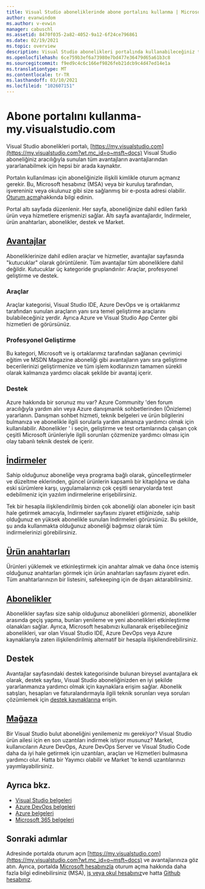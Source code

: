 ```yaml
---
title: Visual Studio aboneliklerinde abone portalını kullanma | Microsoft Docs
author: evanwindom
ms.author: v-evwin
manager: cabuschl
ms.assetid: 8470f035-2a82-4052-9a12-6f24ce796861
ms.date: 02/19/2021
ms.topic: overview
description: Visual Studio abonelikleri portalında kullanabileceğiniz tüm avantajlar hakkında bilgi edinin
ms.openlocfilehash: 6ce759b3ef6a73980e7bd477e36479d65a61b3c8
ms.sourcegitcommit: f9ed9c4c6c166ef9826feb21dcb9c4d47ed14e1a
ms.translationtype: MT
ms.contentlocale: tr-TR
ms.lasthandoff: 03/10/2021
ms.locfileid: "102607151"
---
```

# <a name="using-the-subscriber-portal---myvisualstudiocom"></a>Abone portalını kullanma-my.visualstudio.com

Visual Studio abonelikleri portalı, [https://my.visualstudio.com](https://my.visualstudio.com?wt.mc_id=o~msft~docs) Visual Studio aboneliğiniz aracılığıyla sunulan tüm avantajların avantajlarından yararlanabilmek için hepsi bir arada kaynaktır.

Portalın kullanılması için aboneliğinizle ilişkili kimlikle oturum açmanız gerekir.  Bu, Microsoft hesabınız (MSA) veya bir kuruluş tarafından, işvereniniz veya okulunuz gibi size sağlanmış bir e-posta adresi olabilir.  [Oturum açma](./index.yml)hakkında bilgi edinin.

Portal altı sayfada düzenlenir.  Her sayfa, aboneliğinize dahil edilen farklı ürün veya hizmetlere erişmenizi sağlar.  Altı sayfa avantajlardır, Indirmeler, ürün anahtarları, abonelikler, destek ve Market.

## <a name="benefits"></a>[Avantajlar](https://my.visualstudio.com/benefits?wt.mc_id=o~msft~docs)
Aboneliklerinize dahil edilen araçlar ve hizmetler, avantajlar sayfasında "kutucuklar" olarak görüntülenir.  Tüm avantajlar tüm aboneliklere dahil değildir. Kutucuklar üç kategoride gruplandırılır: Araçlar, profesyonel geliştirme ve destek.  

### <a name="tools"></a>Araçlar
Araçlar kategorisi, Visual Studio IDE, Azure DevOps ve iş ortaklarımız tarafından sunulan araçların yanı sıra temel geliştirme araçlarını bulabileceğiniz yerdir.  Ayrıca Azure ve Visual Studio App Center gibi hizmetleri de görürsünüz.

### <a name="professional-development"></a>Profesyonel Geliştirme
Bu kategori, Microsoft ve iş ortaklarımız tarafından sağlanan çevrimiçi eğitim ve MSDN Magazine aboneliği gibi avantajların yanı sıra geliştirme becerilerinizi geliştirmenize ve tüm işlem kodlarınızın tamamen sürekli olarak kalmanıza yardımcı olacak şekilde bir avantaj içerir.

### <a name="support"></a>Destek
Azure hakkında bir sorunuz mu var?  Azure Community 'den forum aracılığıyla yardım alın veya Azure danışmanlık sohbetlerinden (Önizleme) yararlanın.  Danışman sohbet hizmeti, teknik belgeleri ve ürün bilgilerini bulmanıza ve abonelikle ilgili sorularla yardım almanıza yardımcı olmak için kullanılabilir.  Abonelikler ' i seçin, geliştirme ve test ortamlarında çalışan çok çeşitli Microsoft ürünleriyle ilgili sorunları çözmenize yardımcı olması için olay tabanlı teknik destek de içerir.

## <a name="downloads"></a>[İndirmeler](https://my.visualstudio.com/downloads?wt.mc_id=o~msft~docs)
Sahip olduğunuz aboneliğe veya programa bağlı olarak, güncelleştirmeler ve düzeltme eklerinden, güncel ürünlerin kapsamlı bir kitaplığına ve daha eski sürümlere karşı, uygulamalarınızı çok çeşitli senaryolarda test edebilmeniz için yazılım indirmelerine erişebilirsiniz.

Tek bir hesapla ilişkilendirilmiş birden çok aboneliği olan aboneler için basit hale getirmek amacıyla, Indirmeler sayfasını ziyaret ettiğinizde, sahip olduğunuz en yüksek abonelikle sunulan İndirmeleri görürsünüz.  Bu şekilde, şu anda kullanmakta olduğunuz aboneliği bağımsız olarak tüm indirmelerinizi görebilirsiniz.

## <a name="product-keys"></a>[Ürün anahtarları](https://my.visualstudio.com/productkeys?wt.mc_id=o~msft~docs)
Ürünleri yüklemek ve etkinleştirmek için anahtar almak ve daha önce istemiş olduğunuz anahtarları görmek için ürün anahtarları sayfasını ziyaret edin.  Tüm anahtarlarınızın bir listesini, safekeeping için de dışarı aktarabilirsiniz.

## <a name="subscriptions"></a>[Abonelikler](https://my.visualstudio.com/subscriptions?wt.mc_id=o~msft~docs)
Abonelikler sayfası size sahip olduğunuz abonelikleri görmenizi, abonelikler arasında geçiş yapma, bunları yenileme ve yeni abonelikleri etkinleştirme olanakları sağlar. Ayrıca, Microsoft hesabınızı kullanarak erişebileceğiniz abonelikleri, var olan Visual Studio IDE, Azure DevOps veya Azure kaynaklarıyla zaten ilişkilendirilmiş alternatif bir hesapla ilişkilendirebilirsiniz.

## <a name="support"></a>Destek

Avantajlar sayfasındaki destek kategorisinde bulunan bireysel avantajlara ek olarak, destek sayfası, Visual Studio aboneliğinizden en iyi şekilde yararlanmanıza yardımcı olmak için kaynaklara erişim sağlar. Abonelik satışları, hesapları ve faturalandırmayla ilgili teknik sorunları veya soruları çözümlemek için [destek kaynaklarına](https://aka.ms/vssubscriberhelp) erişin.

## <a name="marketplace"></a>[Mağaza](https://marketplace.visualstudio.com/)

Bir Visual Studio bulut aboneliğini yenilemeniz mı gerekiyor?  Visual Studio ürün ailesi için en son uzantıları indirmek istiyor musunuz?  Market, kullanıcıların Azure DevOps, Azure DevOps Server ve Visual Studio Code daha da iyi hale getirmek için uzantıları, araçları ve Hizmetleri bulmasına yardımcı olur. Hatta bir Yayımcı olabilir ve Market 'te kendi uzantılarınızı yayımlayabilirsiniz.

## <a name="see-also"></a>Ayrıca bkz.
- [Visual Studio belgeleri](/visualstudio/)
- [Azure DevOps belgeleri](/azure/devops/)
- [Azure belgeleri](/azure/)
- [Microsoft 365 belgeleri](/microsoft-365/)

## <a name="next-steps"></a>Sonraki adımlar
Adresinde portalda oturum açın [https://my.visualstudio.com](https://my.visualstudio.com?wt.mc_id=o~msft~docs) ve avantajlarınıza göz atın.  Ayrıca, portalda [Microsoft hesabınızla](sign-in-msa.md) oturum açma hakkında daha fazla bilgi edinebilirsiniz (MSA), [iş veya okul hesabınız](sign-in-work.md)ve hatta [Github hesabınız](sign-in-github.md).